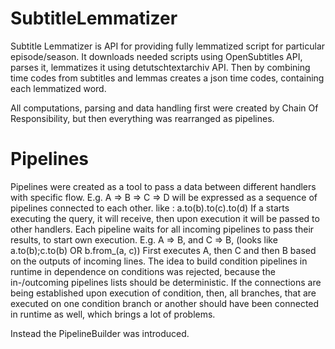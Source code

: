# SubtitleLemmatizer

Subtitle Lemmatizer is API for providing fully lemmatized script for particular episode/season. It downloads needed 
scripts using OpenSubtitles API, parses it, lemmatizes it using detutschtextarchiv API. 
Then by combining time codes from subtitles and lemmas creates a json time codes, containing each lemmatized word.

All computations, parsing and data handling first were created by Chain Of Responsibility, but then everything 
was rearranged as pipelines.
# Pipelines
Pipelines were created as a tool to pass a data between different handlers with specific flow.
E.g. A => B => C => D will be expressed as a sequence of pipelines connected to each other. like : a.to(b).to(c).to(d)
If a starts executing the query, it will receive, then upon execution it will be passed to other handlers. Each pipeline
waits for all incoming pipelines to pass their results, to start own execution.
E.g. A => B, and C => B, (looks like a.to(b);c.to(b) OR b.from_(a, c))
First executes A, then C and then B based on the outputs of incoming lines.
The idea to build condition pipelines in runtime in dependence on conditions was rejected, because the in-/outcoming 
pipelines lists should be deterministic. If the connections are being established upon execution of condition, then, 
all branches, that are executed on one condition branch or another should have been connected in runtime as well, 
which brings a lot of problems.

Instead the PipelineBuilder was introduced.